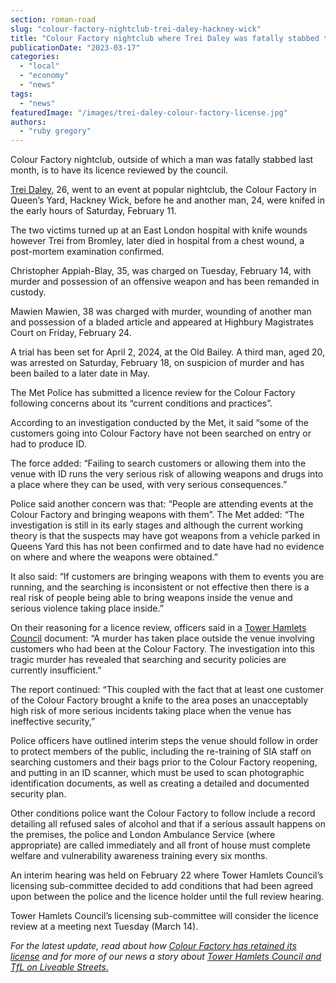 ```yaml
---
section: roman-road
slug: "colour-factory-nightclub-trei-daley-hackney-wick"
title: "Colour Factory nightclub where Trei Daley was fatally stabbed to have licence reviewed"
publicationDate: "2023-03-17"
categories: 
  - "local"
  - "economy"
  - "news"
tags: 
  - "news"
featuredImage: "/images/trei-daley-colour-factory-license.jpg"
authors: 
  - "ruby gregory"
---
```


Colour Factory nightclub, outside of which a man was fatally stabbed last month, is to have its licence reviewed by the council.

[Trei Daley,](https://romanroadlondon.com/trei-daley-stabbing-murder-hackney-wick-queens-yard/) 26, went to an event at popular nightclub, the Colour Factory in Queen’s Yard, Hackney Wick, before he and another man, 24, were knifed in the early hours of Saturday, February 11.

The two victims turned up at an East London hospital with knife wounds however Trei from Bromley, later died in hospital from a chest wound, a post-mortem examination confirmed.

Christopher Appiah-Blay, 35, was charged on Tuesday, February 14, with murder and possession of an offensive weapon and has been remanded in custody.

Mawien Mawien, 38 was charged with murder, wounding of another man and possession of a bladed article and appeared at Highbury Magistrates Court on Friday, February 24.

A trial has been set for April 2, 2024, at the Old Bailey. A third man, aged 20, was arrested on Saturday, February 18, on suspicion of murder and has been bailed to a later date in May.

The Met Police has submitted a licence review for the Colour Factory following concerns about its “current conditions and practices”.

According to an investigation conducted by the Met, it said “some of the customers going into Colour Factory have not been searched on entry or had to produce ID.

The force added: “Failing to search customers or allowing them into the venue with ID runs the very serious risk of allowing weapons and drugs into a place where they can be used, with very serious consequences.”

Police said another concern was that: “People are attending events at the Colour Factory and bringing weapons with them”. The Met added: “The investigation is still in its early stages and although the current working theory is that the suspects may have got weapons from a vehicle parked in Queens Yard this has not been confirmed and to date have had no evidence on where and where the weapons were obtained.”

It also said: “If customers are bringing weapons with them to events you are running, and the searching is inconsistent or not effective then there is a real risk of people being able to bring weapons inside the venue and serious violence taking place inside.”

On their reasoning for a licence review, officers said in a [Tower Hamlets Council](https://romanroadlondon.com/tower-hamlets-council-misrepresent-tfl-position-liveable-streets-ltns/) document: “A murder has taken place outside the venue involving customers who had been at the Colour Factory. The investigation into this tragic murder has revealed that searching and security policies are currently insufficient.”

The report continued: “This coupled with the fact that at least one customer of the Colour Factory brought a knife to the area poses an unacceptably high risk of more serious incidents taking place when the venue has ineffective security,”

Police officers have outlined interim steps the venue should follow in order to protect members of the public, including the re-training of SIA staff on searching customers and their bags prior to the Colour Factory reopening, and putting in an ID scanner, which must be used to scan photographic identification documents, as well as creating a detailed and documented security plan.

Other conditions police want the Colour Factory to follow include a record detailing all refused sales of alcohol and that if a serious assault happens on the premises, the police and London Ambulance Service (where appropriate) are called immediately and all front of house must complete welfare and vulnerability awareness training every six months.

An interim hearing was held on February 22 where Tower Hamlets Council’s licensing sub-committee decided to add conditions that had been agreed upon between the police and the licence holder until the full review hearing.

Tower Hamlets Council’s licensing sub-committee will consider the licence review at a meeting next Tuesday (March 14).

_For the latest update, read about how [Colour Factory has retained its license](https://romanroadlondon.com/colour-factory-retains-license-hackney-wick-murder-trei-daley/) and for more of our news a story about_ [_Tower Hamlets Council and TfL on Liveable Streets_.](https://romanroadlondon.com/tower-hamlets-council-misrepresent-tfl-position-liveable-streets-ltns/)


